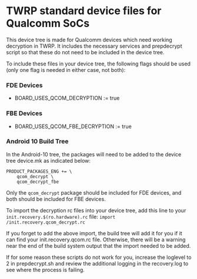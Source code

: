 # TWRP standard device files for Qualcomm SoCs

This device tree is made for Qualcomm devices which need working decryption in TWRP. It includes the necessary services and prepdecrypt script so that these do not need to be included in the device tree.

To include these files in your device tree, the following flags should be used (only one flag is needed in either case, not both):
### FDE Devices
- BOARD_USES_QCOM_DECRYPTION := true
### FBE Devices
- BOARD_USES_QCOM_FBE_DECRYPTION := true
### Android 10 Build Tree
In the Android-10 tree, the packages will need to be added to the device tree device.mk as indicated below:
```
PRODUCT_PACKAGES_ENG += \
    qcom_decrypt \
    qcom_decrypt_fbe
```
Only the `qcom_decrypt` package should be included for FDE devices, and both should be included for FBE devices.

To import the decryption rc files into your device tree, add this line to your `init.recovery.$(ro.hardware).rc` file:
`import /init.recovery.qcom_decrypt.rc`

If you forget to add the above import, the build tree will add it for you if it can find your init.recovery.qcom.rc file. Otherwise, there will be a warning near the end of the build system output that the import needed to be added.

If for some reason these scripts do not work for you, increase the loglevel to 2 in prepdecrypt.sh and review the additional logging in the recovery.log to see where the process is failing.
